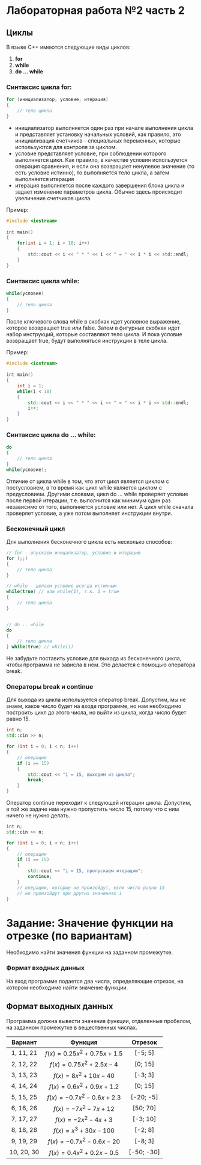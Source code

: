 # Лабораторная работа №2 часть 2

## Циклы

В языке C++ имеются следующие виды циклов:

1. **for**
2. **while**
3. **do ... while**
   

### Синтаксис цикла for:
```cpp
for (инициализатор; условие; итерация)
{
    // тело цикла
}
```

- инициализатор выполняется один раз при начале выполнения цикла и представляет установку начальных условий, как правило, это инициализация счетчиков - специальных переменных, которые используются для контроля за циклом.
- условие представляет условие, при соблюдении которого выполняется цикл. Как правило, в качестве условия используется операция сравнения, и если она возвращает ненулевое значение (то есть условие истинно), то выполняется тело цикла, а затем выполняется итерация
- итерация выполняется после каждого завершения блока цикла и задает изменение параметров цикла. Обычно здесь происходит увеличение счетчиков цикла.

Пример:
```cpp
#include <iostream>
 
int main()
{   
    for(int i = 1; i < 10; i++)
    {
        std::cout << i << " * " << i << " = " << i * i << std::endl;
    }
}
```

### Синтаксис цикла while:

```cpp
while(условие)
{
    // тело цикла
}
```

После ключевого слова while в скобках идет условное выражение, которое возвращает true или false. Затем в фигурных скобках идет набор инструкций, которые составляют тело цикла. И пока условие возвращает true, будут выполняться инструкции в теле цикла.

Пример:

```cpp
#include <iostream>
 
int main()
{   
    int i = 1;
    while(i < 10)
    {
        std::cout << i << " * " << i << " = " << i * i << std::endl;
        i++;
    }
}
```

### Синтаксис цикла do ... while:
```cpp
do
{
    // тело цикла
}
while(условие);
```

Отличие от цикла while в том, что этот цикл является циклом с постусловием, в то время как цикл while является циклом с предусловием. Другими словами, цикл do ... while проверяет условие после первой итерации, т.е. выполнится как минимум один раз независимо от того, выполняется условие или нет. А цикл while сначала проверяет условие, а уже потом выполняет инструкции внутри.

### Бесконечный цикл

Для выполнения бесконечного цикла есть несколько способов:

```cpp
// for - опускаем иницализатор, условие и итерацию
for (;;)
{
    // тело цикла
}

// while - делаем условие всегда истинным
while(true) // или while(1), т.к. 1 = true
{
    // тело цикла
}


// do .. while
do
{
    // тело цикла
} while(true) // while(1)

```

Не забудьте поставить условие для выхода из бесконечного цикла, чтобы программа не зависла в нем. Это делается с помощью оператора break.

### Операторы break и continue

Для выхода из цикла используется оператор break. Допустим, мы не знаем, какое число будет на входе программе, но нам необходимо построить цикл до этого числа, но выйти из цикла, когда число будет равно 15.

```cpp
int n;
std::cin >> n;

for (int i = 0; i < n; i++)
{
    // операции
    if (i == 15)
    {
        std::cout << "i = 15, выходим из цикла";
        break;
    }
}
```

Оператор continue переходит к следующей итерации цикла. Допустим, в той же задаче нам нужно пропустить число 15, потому что с ним ничего не нужно делать.

```cpp
int n;
std::cin >> n;

for (int i = 0; i < n; i++)
{
    // операции
    if (i == 15)
    {
        std::cout << "i = 15, пропускаем итерацию";
        continue;
    }
    // операции, которые не произойдут, если число равно 15
    // но произойдут при других значениях i
}
```

# Задание: Значение функции на отрезке (по вариантам)

Необходимо найти значения функции на заданном промежутке.

### Формат входных данных

На вход программе подается два числа, определяющие отрезок, на котором необходимо найти значение функции.

## Формат выходных данных
Программа должна вывести значения функции, отделенные пробелом, на заданном промежутке в вещественных числах.

| Вариант | Функция | Отрезок |
| :-----: | :-----: | :-----: |
| 1, 11, 21 | $f(x) = 0.25x^2 + 0.75x + 1.5$| [-5; 5] |
| 2, 12, 22 | $f(x) = 0.75x^2 + 2.5x - 4$| [0; 15] |
| 3, 13, 23 | $f(x) = 8x^2  + 10x - 40$| [-3; 3] |
| 4, 14, 24 | $f(x) = 0.6x^2 + 0.9x + 1.2$| [0; 15] |
| 5, 15, 25 | $f(x) = -0.7x^2 - 0.6x + 2.3$| [-20; -5] |
| 6, 16, 26 | $f(x) = -7x^2 - 7x + 12$| [50; 70] |
| 7, 17, 27 | $f(x) = -2x^2 - 4x + 3$| [-3; 10] |
| 8, 18, 28 | $f(x) = x^3 + 30x - 100$| [-2; 8] |
| 9, 19, 29 | $f(x) = -0.7x^2 - 0.6x - 20$| [-8; 3] |
| 10, 20, 30 | $f(x) = 0.4x^2 + 0.2x - 0.5$| [-50; -30] |
